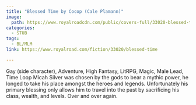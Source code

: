 ```yaml
---
title: "Blessed Time by Cocop (Cale Plamann)"
image:
  path: https://www.royalroadcdn.com/public/covers-full/33020-blessed-time.jpg
categories:
  - STUB
tags:
  - BL/MLM
link: https://www.royalroad.com/fiction/33020/blessed-time

---
```

Gay (side character), Adventure, High Fantasy, LitRPG, Magic, Male Lead, Time Loop Micah Silver was chosen by the gods to bear a mythic power, he longed to take his place amongst the heroes and legends.
Unfortunately his primary blessing only allows him to travel into the past by sacrificing his class, wealth, and levels. Over and over again.

